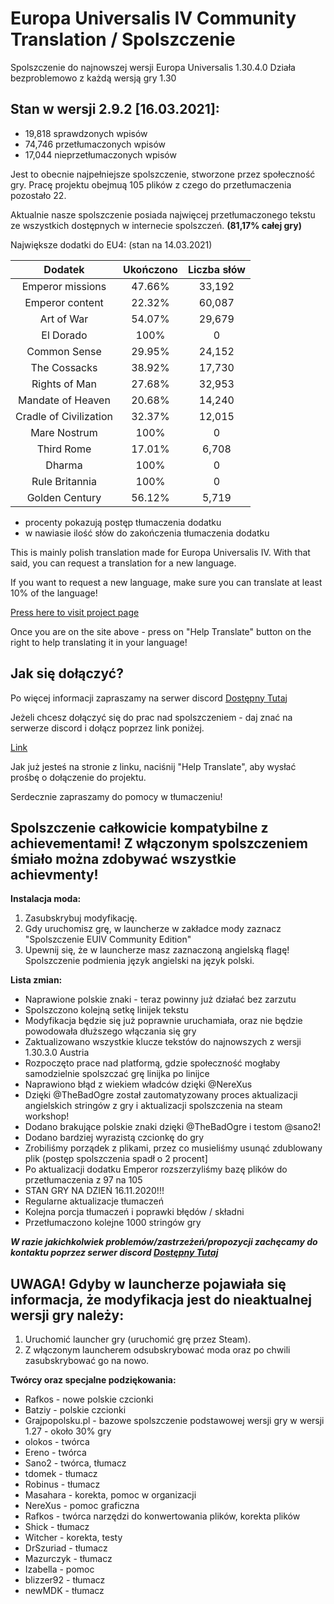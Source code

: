 Europa Universalis IV Community Translation / Spolszczenie
===
Spolszczenie do najnowszej wersji Europa Universalis 1.30.4.0
Działa bezproblemowo z każdą wersją gry 1.30

Stan w  wersji 2.9.2 [16.03.2021]:
---
 * 19,818 sprawdzonych wpisów
 * 74,746 przetłumaczonych wpisów
 * 17,044 nieprzetłumaczonych wpisów

Jest to obecnie najpełniejsze spolszczenie, stworzone przez społeczność gry.
Pracę projektu obejmuą 105 plików z czego do przetłumaczenia pozostało 22.

Aktualnie nasze spolszczenie posiada najwięcej przetłumaczonego tekstu ze wszystkich dostępnych w internecie spolszczeń. **(81,17% całej gry)**

Największe dodatki do EU4:
(stan na 14.03.2021)

|         Dodatek        | Ukończono | Liczba słów |
|:----------------------:|:---------:|:-----------:|
| Emperor missions       | 47.66%    | 33,192      |
| Emperor content        | 22.32%    | 60,087      |
| Art of War             | 54.07%    | 29,679      |
| El Dorado              | 100%      |      0      |
| Common Sense           | 29.95%    | 24,152      |
| The Cossacks           | 38.92%    | 17,730      |
| Rights of Man          | 27.68%    | 32,953      |
| Mandate of Heaven      | 20.68%    | 14,240      |
| Cradle of Civilization | 32.37%    | 12,015      |
| Mare Nostrum           | 100%      |      0      |
| Third Rome             | 17.01%    |  6,708      |
| Dharma                 | 100%      |      0      |
| Rule Britannia         | 100%      |      0      |
| Golden Century         | 56.12%    |  5,719      |

 * procenty pokazują postęp tłumaczenia dodatku
 * w nawiasie ilość słów do zakończenia tłumaczenia dodatku

This is mainly polish translation made for Europa Universalis IV.
With that said, you can request a translation for a new language.

If you want to request a new language, make sure you can translate at least 10% of the language!

[Press here to visit project page](https://www.transifex.com/europa-universalis-iv-community-translation/Community-edition/)

Once you are on the site above - press on "Help Translate" button on the right to help translating it in your language!

Jak się dołączyć?
---

Po więcej informacji zapraszamy na serwer discord [Dostępny Tutaj](https://discord.gg/bTW7G7zJGX)

Jeżeli chcesz dołączyć się do prac nad spolszczeniem - daj znać na serwerze discord i dołącz poprzez link poniżej.

[Link](https://www.transifex.com/europa-universalis-iv-community-translation/Community-edition/)

Jak już jesteś na stronie z linku, naciśnij "Help Translate", aby wysłać prośbę o dołączenie do projektu.

Serdecznie zapraszamy do pomocy w tłumaczeniu!


**Spolszczenie całkowicie kompatybilne z achievementami! Z włączonym spolszczeniem śmiało można zdobywać wszystkie achievmenty!**
---

**Instalacja moda:**
1. Zasubskrybuj modyfikację.
2. Gdy uruchomisz grę, w launcherze w zakładce mody zaznacz "Spolszczenie EUIV Community Edition"
3. Upewnij się, że w launcherze masz zaznaczoną angielską flagę! Spolszczenie podmienia język angielski na język polski.


**Lista zmian:**
- Naprawione polskie znaki - teraz powinny już działać bez zarzutu
- Spolszczono kolejną setkę linijek tekstu
- Modyfikacja będzie się już poprawnie uruchamiała, oraz nie będzie powodowała dłuższego włączania się gry
- Zaktualizowano wszystkie klucze tekstów do najnowszych z wersji 1.30.3.0 Austria
- Rozpoczęto prace nad platformą, gdzie społeczność mogłaby samodzielnie spolszczać grę linijka po linijce
- Naprawiono błąd z wiekiem władców dzięki @NereXus
- Dzięki @TheBadOgre został zautomatyzowany proces aktualizacji angielskich stringów z gry i aktualizacji spolszczenia na steam workshop! 
- Dodano brakujące polskie znaki dzięki @TheBadOgre i testom @sano2!
- Dodano bardziej wyrazistą czcionkę do gry
- Zrobiliśmy porządek z plikami, przez co musieliśmy usunąć zdublowany plik (postęp spolszczenia spadł o 2 procent]
- Po aktualizacji dodatku Emperor rozszerzyliśmy bazę plików do przetłumaczenia z 97 na 105
- STAN GRY NA DZIEŃ 16.11.2020!!!
- Regularne aktualizacje tłumaczeń
- Kolejna porcja tłumaczeń i poprawki błędów / składni
- Przetłumaczono kolejne 1000 stringów gry

**_W razie jakichkolwiek problemów/zastrzeżeń/propozycji zachęcamy do kontaktu poprzez serwer discord [Dostępny Tutaj](https://discord.gg/bTW7G7zJGX])_**

UWAGA! Gdyby w launcherze pojawiała się informacja, że modyfikacja jest do nieaktualnej wersji gry należy:
---
1. Uruchomić launcher gry (uruchomić grę przez Steam).
2. Z włączonym launcherem odsubskrybować moda oraz po chwili zasubskrybować go na nowo.

**Twórcy oraz specjalne podziękowania:**
- Rafkos - nowe polskie czcionki
- Batziy - polskie czcionki
- Grajpopolsku.pl - bazowe spolszczenie podstawowej wersji gry w wersji 1.27 - około 30% gry
- olokos - twórca
- Ereno - twórca
- Sano2 - twórca, tłumacz
- tdomek - tłumacz
- Robinus - tłumacz
- Masahara - korekta, pomoc w organizacji
- NereXus - pomoc graficzna
- Rafkos - twórca narzędzi do konwertowania plików, korekta plików
- Shick - tłumacz
- Witcher - korekta, testy
- DrSzuriad - tłumacz
- Mazurczyk - tłumacz
- Izabella - pomoc
- blizzer92 - tłumacz
- newMDK - tłumacz